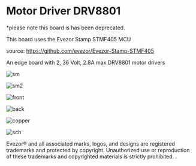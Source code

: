# Motor Driver DRV8801 

*please note this board is has been deprecated.

This board uses the Evezor Stamp STMF405 MCU

source: https://github.com/evezor/Evezor-Stamp-STMF405

An edge board with 2, 36 Volt, 2.8A max DRV8801 motor drivers


![sm](https://github.com/evezor/v0_motor_driver_drv8801/blob/main/pics/sm.PNG)

![sm2](https://github.com/evezor/v0_motor_driver_drv8801/blob/main/pics/sm2.PNG)

![front](https://github.com/evezor/v0_motor_driver_drv8801/blob/main/pics/front.PNG)

![back](https://github.com/evezor/v0_motor_driver_drv8801/blob/main/pics/back.PNG)

![copper](https://github.com/evezor/v0_motor_driver_drv8801/blob/main/pics/copper.PNG)

![sch](https://github.com/evezor/v0_motor_driver_drv8801/blob/main/cad_files/MOTOR_DRIVER_DRV8801.svg)

Evezor® and all associated marks, logos, and designs are registered trademarks and protected by copyright. Unauthorized use or reproduction of these trademarks and copyrighted materials is strictly prohibited.
.


